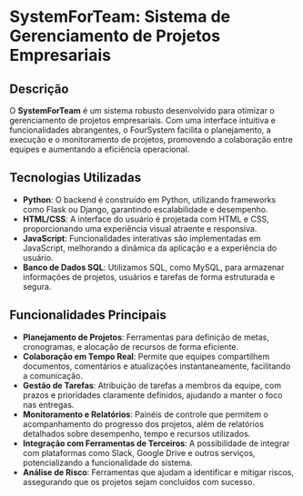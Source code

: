 # SystemForTeam: Sistema de Gerenciamento de Projetos Empresariais

## Descrição

O **SystemForTeam** é um sistema robusto desenvolvido para otimizar o gerenciamento de projetos empresariais. Com uma interface intuitiva e funcionalidades abrangentes, o FourSystem facilita o planejamento, a execução e o monitoramento de projetos, promovendo a colaboração entre equipes e aumentando a eficiência operacional.

## Tecnologias Utilizadas

- **Python**: O backend é construído em Python, utilizando frameworks como Flask ou Django, garantindo escalabilidade e desempenho.
- **HTML/CSS**: A interface do usuário é projetada com HTML e CSS, proporcionando uma experiência visual atraente e responsiva.
- **JavaScript**: Funcionalidades interativas são implementadas em JavaScript, melhorando a dinâmica da aplicação e a experiência do usuário.
- **Banco de Dados SQL**: Utilizamos SQL, como MySQL, para armazenar informações de projetos, usuários e tarefas de forma estruturada e segura.

## Funcionalidades Principais

- **Planejamento de Projetos**: Ferramentas para definição de metas, cronogramas, e alocação de recursos de forma eficiente.
- **Colaboração em Tempo Real**: Permite que equipes compartilhem documentos, comentários e atualizações instantaneamente, facilitando a comunicação.
- **Gestão de Tarefas**: Atribuição de tarefas a membros da equipe, com prazos e prioridades claramente definidos, ajudando a manter o foco nas entregas.
- **Monitoramento e Relatórios**: Painéis de controle que permitem o acompanhamento do progresso dos projetos, além de relatórios detalhados sobre desempenho, tempo e recursos utilizados.
- **Integração com Ferramentas de Terceiros**: A possibilidade de integrar com plataformas como Slack, Google Drive e outros serviços, potencializando a funcionalidade do sistema.
- **Análise de Risco**: Ferramentas que ajudam a identificar e mitigar riscos, assegurando que os projetos sejam concluídos com sucesso.
